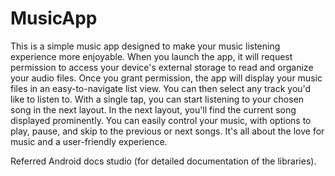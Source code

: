 # MusicApp

This is a simple music app designed to make your music listening experience more enjoyable.
When you launch the app, it will request permission to access your device's external storage to read and organize your audio files.
Once you grant permission, the app will display your music files in an easy-to-navigate list view.
You can then select any track you'd like to listen to.
With a single tap, you can start listening to your chosen song in the next layout.
In the next layout, you'll find the current song displayed prominently.
You can easily control your music, with options to play, pause, and skip to the previous or next songs.
It's all about the love for music and a user-friendly experience.

Referred Android docs studio (for detailed documentation of the libraries).
